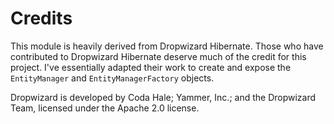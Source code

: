---
---
# Credits

This module is heavily derived from Dropwizard Hibernate. Those who have contributed to Dropwizard Hibernate deserve 
much of the credit for this project. I've essentially adapted their work to create and expose the `EntityManager` and 
`EntityManagerFactory` objects.

Dropwizard is developed by Coda Hale; Yammer, Inc.; and the Dropwizard Team, licensed under the Apache 2.0 license.